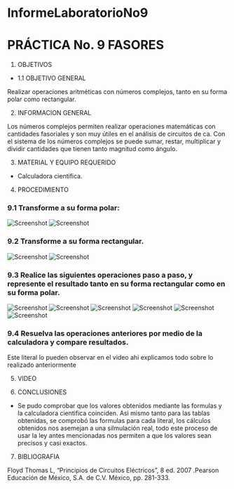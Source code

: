InformeLaboratorioNo9
==========================
# PRÁCTICA No. 9 FASORES 
1. OBJETIVOS
* 1.1 OBJETIVO GENERAL

Realizar operaciones aritméticas con números complejos, tanto en su forma polar como rectangular.

2. INFORMACION GENERAL 

Los números complejos permiten realizar operaciones matemáticas con cantidades fasoriales y son muy útiles en el análisis de circuitos de ca. Con el sistema de los números complejos se puede sumar, restar, multiplicar y dividir cantidades que tienen tanto magnitud como ángulo.

3. MATERIAL Y EQUIPO REQUERIDO

- Calculadora cientifica.

4. PROCEDIMIENTO

### 9.1 Transforme a su forma polar:

 ![Screenshot](Laboratorio9/1.png)
  ![Screenshot](Laboratorio9/2.png)

### 9.2 Transforme a su forma rectangular.

 ![Screenshot](Laboratorio9/3.png)
  ![Screenshot](Laboratorio9/4.png)

### 9.3 Realice las siguientes operaciones paso a paso, y represente el resultado tanto en su forma rectangular como en su forma polar.

 ![Screenshot](Laboratorio9/5.png)
  ![Screenshot](Laboratorio9/6.png)
   ![Screenshot](Laboratorio9/7.png)
    ![Screenshot](Laboratorio9/8.png)
     ![Screenshot](Laboratorio9/9.png)
      ![Screenshot](Laboratorio9/10.png)
     
### 9.4 Resuelva las operaciones anteriores por medio de la calculadora y compare resultados.

Este literal lo pueden observar en el video ahi explicamos todo sobre lo realizado anteriormente

5. VIDEO



6. CONCLUSIONES

 - Se pudo comprobar que los valores obtenidos mediante las formulas y la calculadora cientifica coinciden.
Asi mismo tanto para las tablas obtenidas, se comprobó las formulas para cada literal, los cálculos obtenidos nos asemejan a una silmulación real, todo este proceso de usar la ley antes mencionadas nos permiten a que los valores sean precisos y casi exactos.

7. BIBLIOGRAFIA

 Floyd Thomas L, “Principios de Circuitos Eléctricos”, 8 ed. 2007 .Pearson Educación de México, S.A. de C.V. México, pp. 281-333.
 
